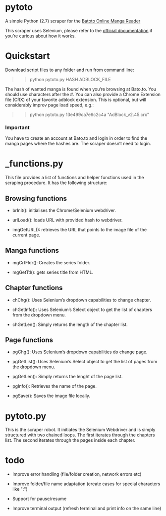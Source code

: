 # pytoto
A simple Python (2.7) scraper for the [Batoto Online Manga Reader](http://bato.to/)

This scraper uses Selenium, please refer to the [official documentation](http://selenium.googlecode.com/svn/trunk/docs/api/py/index.html) if you’re curious about how it works.

# Quickstart

Download script files to any folder and run from command line:

>> python pytoto.py HASH ADBLOCK_FILE

The hash of wanted manga is found when you’re browsing at Bato.to. You should use characters after the #. You can also provide a Chrome Extension file (CRX) of your favorite adblock extension. This is optional, but will considerably improv page load speed, e.g.:

>> python pytoto.py 13e499ca7e9c2c4a "AdBlock_v2.45.crx"

### Important

You have to create an account at Bato.to and login in order to find the manga pages where the hashes are. The scraper doesn’t need to login.

# _functions.py

This file provides a list of functions and helper functions used in the scraping procedure. It has the following structure:

## Browsing functions

* brInit(): initialises the Chrome/Selenium webdriver.

* urlLoad(): loads URL with provided hash to webdriver.

* imgGetURL(): retrieves the URL that points to the image file of the current page.

## Manga functions

* mgCrtFldr(): Creates the series folder.

* mgGetTtl(): gets series title from HTML.

## Chapter functions

* chChg(): Uses Selenium’s dropdown capabilities to change chapter.

* chGetInfo(): Uses Selenium’s Select object to get the list of chapters from the dropdown menu.

* chGetLen(): Simply returns the length of the chapter list.

## Page functions

* pgChg(): Uses Selenium’s dropdown capabilities do change page.

* pgGetList(): Uses Selenium’s Select object to get the list of pages from the dropdown menu.

* pgGetLen(): Simply returns the lenght of the page list.

* pgInfo(): Retrieves the name of the page.

* pgSave(): Saves the image file locally.

# pytoto.py

This is the scraper robot. It initiates the Selenium Webdriver and is simply structured with two chained loops. The first iterates through the chapters list. The second iterates through the pages inside each chapter.

# todo

* Improve error handling (file/folder creation, network errors etc)

* Improve folder/file name adaptation (create cases for special characters like ":")

* Support for pause/resume

* Improve terminal output (refresh terminal and print info on the same line)


